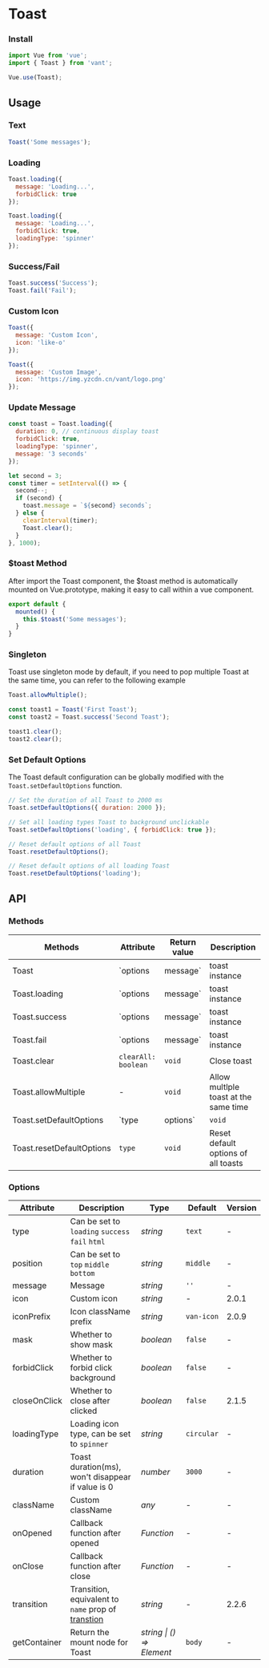 # Toast

### Install

```javascript
import Vue from 'vue';
import { Toast } from 'vant';

Vue.use(Toast);
```

## Usage

### Text

```javascript
Toast('Some messages');
```

### Loading

```javascript
Toast.loading({
  message: 'Loading...',
  forbidClick: true
});

Toast.loading({
  message: 'Loading...',
  forbidClick: true,
  loadingType: 'spinner'
});
```

### Success/Fail

```javascript
Toast.success('Success');
Toast.fail('Fail');
```

### Custom Icon

```js
Toast({
  message: 'Custom Icon',
  icon: 'like-o'
});

Toast({
  message: 'Custom Image',
  icon: 'https://img.yzcdn.cn/vant/logo.png'
});
```

### Update Message

```javascript
const toast = Toast.loading({
  duration: 0, // continuous display toast
  forbidClick: true,
  loadingType: 'spinner',
  message: '3 seconds'
});

let second = 3;
const timer = setInterval(() => {
  second--;
  if (second) {
    toast.message = `${second} seconds`;
  } else {
    clearInterval(timer);
    Toast.clear();
  }
}, 1000);
```

### $toast Method

After import the Toast component, the $toast method is automatically mounted on Vue.prototype, making it easy to call within a vue component.

```js
export default {
  mounted() {
    this.$toast('Some messages');
  }
}
```

### Singleton

Toast use singleton mode by default, if you need to pop multiple Toast at the same time, you can refer to the following example

```js
Toast.allowMultiple();

const toast1 = Toast('First Toast');
const toast2 = Toast.success('Second Toast');

toast1.clear();
toast2.clear();
```

### Set Default Options

The Toast default configuration can be globally modified with the `Toast.setDefaultOptions` function.

```js
// Set the duration of all Toast to 2000 ms
Toast.setDefaultOptions({ duration: 2000 });

// Set all loading types Toast to background unclickable
Toast.setDefaultOptions('loading', { forbidClick: true });

// Reset default options of all Toast
Toast.resetDefaultOptions();

// Reset default options of all loading Toast
Toast.resetDefaultOptions('loading');
```

## API

### Methods

| Methods | Attribute | Return value | Description |
|------|------|------|------|
| Toast | `options | message` | toast instance | Show toast |
| Toast.loading | `options | message` | toast instance | Show loading toast |
| Toast.success | `options | message` | toast instance | Show success toast |
| Toast.fail | `options | message` | toast instance | Show fail toast |
| Toast.clear | `clearAll: boolean` | `void` | Close toast |
| Toast.allowMultiple | - | `void` | Allow multlple toast at the same time |
| Toast.setDefaultOptions | `type | options` | `void` | Set default options of all toasts |
| Toast.resetDefaultOptions | `type` | `void` | Reset default options of all toasts |

### Options

| Attribute | Description | Type | Default | Version |
|------|------|------|------|------|
| type | Can be set to `loading` `success` `fail` `html` | *string* | `text` | - |
| position | Can be set to `top` `middle` `bottom` | *string* | `middle` | - |
| message | Message | *string* | `''` | - |
| icon | Custom icon | *string* | - | 2.0.1 |
| iconPrefix | Icon className prefix | *string* | `van-icon` | 2.0.9 |
| mask | Whether to show mask | *boolean* | `false` | - |
| forbidClick | Whether to forbid click background | *boolean* | `false` | - |
| closeOnClick | Whether to close after clicked | *boolean* | `false` | 2.1.5 |
| loadingType | Loading icon type, can be set to `spinner` | *string* | `circular` | - |
| duration | Toast duration(ms), won't disappear if value is 0 | *number* | `3000` | - |
| className | Custom className | *any* | - | - |
| onOpened | Callback function after opened | *Function* | - | - |
| onClose | Callback function after close | *Function* | - | - |
| transition | Transition, equivalent to `name` prop of [transtion](https://vuejs.org/v2/api/#transition) | *string* | - | 2.2.6 |
| getContainer | Return the mount node for Toast | *string \| () => Element* | `body` | - |
